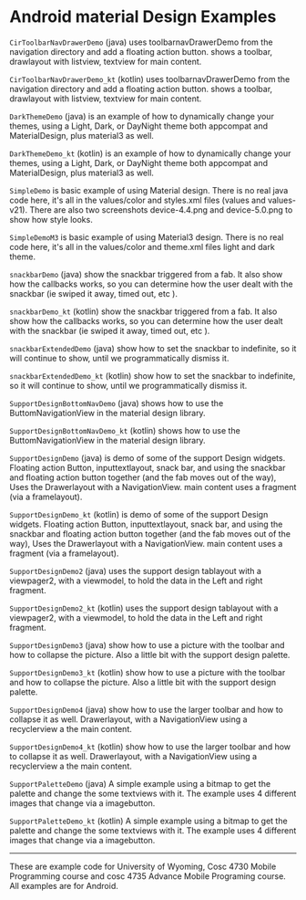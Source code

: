 Android material Design Examples
==============

`CirToolbarNavDrawerDemo` (java) uses toolbarnavDrawerDemo from the navigation directory and add a floating action button.  shows a toolbar, drawlayout with listview, textview for main content.

`CirToolbarNavDrawerDemo_kt` (kotlin) uses toolbarnavDrawerDemo from the navigation directory and add a floating action button.  shows a toolbar, drawlayout with listview, textview for main content.

`DarkThemeDemo` (java) is an example of how to dynamically change your themes, using a Light, Dark, or DayNight theme both appcompat and MaterialDesign, plus material3 as well.

`DarkThemeDemo_kt` (kotlin) is an example of how to dynamically change your themes, using a Light, Dark, or DayNight theme both appcompat and MaterialDesign, plus material3 as well.

`SimpleDemo` is basic example of using Material design.  There is no real java code here, it's all in the values/color and styles.xml files (values and values-v21).  There are also two screenshots device-4.4.png and device-5.0.png to show how style looks.

`SimpleDemoM3` is basic example of using Material3 design.  There is no real code here, it's all in the values/color and theme.xml files light and dark theme.

`snackbarDemo` (java) show the snackbar triggered from a fab.  It also show how the callbacks works, so you can determine how the
user dealt with the snackbar (ie swiped it away, timed out, etc ).

`snackbarDemo_kt` (kotlin) show the snackbar triggered from a fab.  It also show how the callbacks works, so you can determine how the
user dealt with the snackbar (ie swiped it away, timed out, etc ).

`snackbarExtendedDemo` (java) show how to set the snackbar to indefinite, so it will continue to show, until we programmatically dismiss it.

`snackbarExtendedDemo_kt` (kotlin) show how to set the snackbar to indefinite, so it will continue to show, until we programmatically dismiss it.

`SupportDesignBottomNavDemo` (java) shows how to use the ButtomNavigationView  in the material design library.

`SupportDesignBottomNavDemo_kt` (kotlin) shows how to use the ButtomNavigationView  in the material design library.

`SupportDesignDemo` (java) is demo of some of the support Design widgets.  Floating action Button, inputtextlayout, snack bar, and using the snackbar and floating action button together (and the fab moves out of the way), Uses the Drawerlayout with a NavigationView.  main content uses a fragment (via a framelayout).

`SupportDesignDemo_kt` (kotlin) is demo of some of the support Design widgets.  Floating action Button, inputtextlayout, snack bar, and using the snackbar and floating action button together (and the fab moves out of the way), Uses the Drawerlayout with a NavigationView.  main content uses a fragment (via a framelayout).

`SupportDesignDemo2` (java) uses the support design tablayout with a viewpager2, with a viewmodel, to hold the data in the Left and right fragment.  

`SupportDesignDemo2_kt` (kotlin) uses the support design tablayout with a viewpager2, with a viewmodel, to hold the data in the Left and right fragment.  

`SupportDesignDemo3` (java) show how to use a picture with the toolbar and how to collapse the picture.  Also a little bit with the support design palette.

`SupportDesignDemo3_kt` (kotlin) show how to use a picture with the toolbar and how to collapse the picture.  Also a little bit with the support design palette.

`SupportDesignDemo4` (java) show how to use the larger toolbar and how to collapse it as well.  Drawerlayout, with a NavigationView using a recyclerview a the main content.

`SupportDesignDemo4_kt` (kotlin) show how to use the larger toolbar and how to collapse it as well.  Drawerlayout, with a NavigationView using a recyclerview a the main content.

`SupportPaletteDemo` (java) A simple example using a bitmap to get the palette and change the some textviews with it.  The example uses 4 different images that change via a imagebutton.

`SupportPaletteDemo_kt` (kotlin) A simple example using a bitmap to get the palette and change the some textviews with it.  The example uses 4 different images that change via a imagebutton.

---

These are example code for University of Wyoming, Cosc 4730 Mobile Programming course and cosc 4735 Advance Mobile Programing course. 
All examples are for Android.
